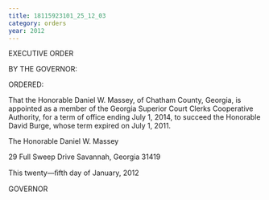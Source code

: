 ```yaml
---
title: 18115923101_25_12_03
category: orders
year: 2012
---
```

 

EXECUTIVE ORDER

BY THE GOVERNOR:

ORDERED:

That the Honorable Daniel W. Massey, of Chatham County,
Georgia, is appointed as a member of the Georgia Superior Court
Clerks Cooperative Authority, for a term of office ending July 1,
2014, to succeed the Honorable David Burge, whose term expired
on July 1, 2011.

The Honorable Daniel W. Massey

29 Full Sweep Drive
Savannah, Georgia 31419

This twenty—ﬁfth day of January, 2012

 
    

GOVERNOR

